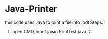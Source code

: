 # Java-Printer
this code uses Java to print a file into .pdf
Steps:
  1. open CMD, input javac PrintTest.java
  2. 

